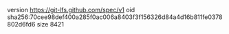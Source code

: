 version https://git-lfs.github.com/spec/v1
oid sha256:70cee98def400a285f0ac006a8403f3f156326d84a4d16b811fe0378802d6fd6
size 8421
